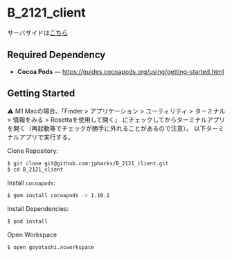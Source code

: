 # B_2121_client

サーバサイドは[こちら](https://github.com/jphacks/B_2121_server)

## Required Dependency

- **Cocoa Pods** — https://guides.cocoapods.org/using/getting-started.html

## Getting Started

⚠️ M1 Macの場合、「Finder > アプリケーション > ユーティリティ > ターミナル > 情報をみる > Rosettaを使用して開く」
にチェックしてからターミナルアプリを開く（再起動等でチェックが勝手に外れることがあるので注意）。 以下ターミナルアプリで実行する。

Clone Repository:
```zsh
$ git clone git@github.com:jphacks/B_2121_client.git
$ cd B_2121_client
```

Install `cocoapods`:

```zsh
$ gem install cocoapods -v 1.10.1
```

Install Dependencies:
```zsh
$ pod install
```

Open Workspace
```zsh
$ open goyotashi.xcworkspace
```
